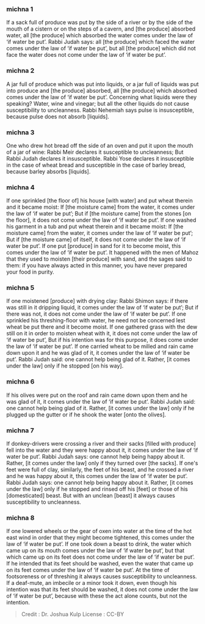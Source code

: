 
### michna 1
If a sack full of produce was put by the side of a river or by the side of the mouth of a cistern  or on the steps of a cavern, and [the produce] absorbed water, all [the produce] which absorbed the water comes  under the law of ‘if water be put’. Rabbi Judah says: all [the produce] which faced  the water comes under the law of ‘if water be put’, but all [the produce] which did not face the water does not come under the law of ‘if water be put’.

### michna 2
A jar full of produce which was put into liquids, or a jar full of liquids was put into produce and [the produce] absorbed, all [the produce] which absorbed comes under the law of ‘if water be put’. Concerning what liquids were they speaking? Water, wine and vinegar; but all the other liquids  do not cause susceptibility to uncleanness. Rabbi Nehemiah says pulse is insusceptible, because pulse does not absorb [liquids].

### michna 3
One who drew hot bread off the side of an oven and put it upon the mouth of a jar of wine: Rabbi Meir declares it susceptible to uncleanness; But Rabbi Judah declares it insusceptible. Rabbi Yose declares it insusceptible in the case of wheat bread and susceptible in the case of barley bread, because barley absorbs [liquids].

### michna 4
If one sprinkled [the floor of] his house [with water] and put wheat therein and it became moist: If [the moisture came] from the water, it comes under the law of ‘if water be put’; But if [the moisture came] from the stones [on the floor], it does not come under the law of ‘if water be put’. If one washed his garment in a tub and put wheat therein and it became moist: If [the moisture came] from the water, it comes under the law of ‘if water be put’; But if [the moisture came] of itself, it does not come under the law of ‘if water be put’. If one put [produce] in sand for it to become moist, this comes under the law of ‘if water be put’. It happened with the men of Mahoz   that they used to moisten [their produce] with sand, and the sages said to them: if you have always acted in this manner, you have never prepared your food in purity.

### michna 5
If one moistened [produce] with drying clay: Rabbi Shimon says: if there was still in it dripping liquid, it comes under the law of ‘if water be put’; But if there was not, it does not come under the law of ‘if water be put’. If one sprinkled his threshing-floor with water, he need not be concerned lest wheat be put there and it become moist. If one gathered grass with the dew still on it in order to moisten wheat with it, it does not come under the law of ‘if water be put’, But if his intention was for this purpose, it does come under the law of ‘if water be put’. If one carried wheat to be milled and rain came down upon it and he was glad of it, it comes under the law of ‘if water be put’. Rabbi Judah said: one cannot help being glad of it. Rather, [it comes under the law] only if he stopped [on his way].

### michna 6
If his olives were put on the roof and rain came down upon them and he was glad of it, it comes under the law of ‘if water be put’. Rabbi Judah said: one cannot help being glad of it. Rather, [it comes under the law] only if he plugged up the gutter or if he shook the water [onto the olives].

### michna 7
If donkey-drivers were crossing a river and their sacks [filled with produce] fell into the water and they were happy about it, it comes under the law of ‘if water be put’. Rabbi Judah says: one cannot help being happy about it. Rather, [it comes under the law] only if they turned over [the sacks]. If one's feet were full of clay, similarly, the feet of his beast, and he crossed a river and he was happy about it, this comes under the law of ‘if water be put’. Rabbi Judah says: one cannot help being happy about it. Rather, [it comes under the law] only if he stopped and rinsed off his [feet] or those of his [domesticated] beast. But with an unclean [beast] it always causes   susceptibility to uncleanness.

### michna 8
If one lowered wheels or the gear of oxen into water at the time of the hot east wind in order that they might become tightened, this comes under the law of ‘if water be put’. If one took down a beast to drink, the water which came up on its mouth comes   under the law of ‘if water be put’, but that which came up on its feet does not come  under the law of ‘if water be put’. If he intended that its feet should be washed, even the water that came up on its feet comes under the law of ‘if water be put’. At the time of footsoreness or of threshing it always causes susceptibility to uncleanness. If a deaf-mute, an imbecile or a minor took it down, even though his intention was that its feet should be washed, it does not come under the law of ‘if water be put’, because with these the act alone counts, but not the intention.

>Credit : Dr. Joshua Kulp
>License : CC-BY